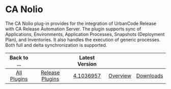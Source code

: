 
CA Nolio
========


The CA Nolio plug-in provides for the integration of UrbanCode Release with CA Release Automation Server. The plugin 
supports sync of Applications, Environments, Application Processes, Snapshots (Deployment Plan), and Inventories. It 
also handles the execution of generic processes. Both full and delta synchronization is supported.



|Back to ...||Latest Version|||
| :---: | :---: | :---: | :---: | :---: |
|[All Plugins](../../index.md)|[Release Plugins](../README.md)|[4.1036957](https://raw.githubusercontent.com/UrbanCode/IBM-UCR-PLUGINS/main/files/ucr-plugin-nolio/ucr-plugin-nolio-4.1036957.zip)|[Overview](overview.md)|[Downloads](downloads.md)|

